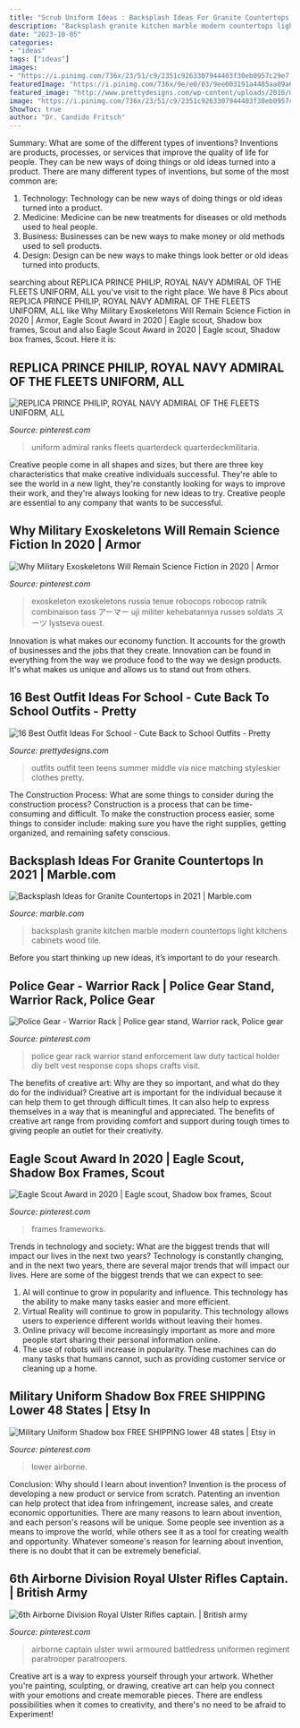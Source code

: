 ```yaml
---
title: "Scrub Uniform Ideas : Backsplash Ideas For Granite Countertops In 2021"
description: "Backsplash granite kitchen marble modern countertops light kitchens cabinets wood tile"
date: "2023-10-05"
categories:
- "ideas"
tags: ["ideas"]
images:
- "https://i.pinimg.com/736x/23/51/c9/2351c9263307944403f30eb0957c29e7.jpg"
featuredImage: "https://i.pinimg.com/736x/9e/e0/03/9ee003191a4485aa09a64708b40d9903--police-gear-law-enforcement.jpg"
featured_image: "http://www.prettydesigns.com/wp-content/uploads/2016/06/16-cute-outfit-ideas-for-school-7.jpg"
image: "https://i.pinimg.com/736x/23/51/c9/2351c9263307944403f30eb0957c29e7.jpg"
ShowToc: true
author: "Dr. Candido Fritsch"
---
```



Summary: What are some of the different types of inventions?
Inventions are products, processes, or services that improve the quality of life for people. They can be new ways of doing things or old ideas turned into a product. There are many different types of inventions, but some of the most common are:
1) Technology: Technology can be new ways of doing things or old ideas turned into a product.
2) Medicine: Medicine can be new treatments for diseases or old methods used to heal people.
3) Business: Businesses can be new ways to make money or old methods used to sell products.
4) Design: Design can be new ways to make things look better or old ideas turned into products.

	

		
searching about REPLICA PRINCE PHILIP, ROYAL NAVY ADMIRAL OF THE FLEETS UNIFORM, ALL you've visit to the right place. We have 8 Pics about REPLICA PRINCE PHILIP, ROYAL NAVY ADMIRAL OF THE FLEETS UNIFORM, ALL like Why Military Exoskeletons Will Remain Science Fiction in 2020 | Armor, Eagle Scout Award in 2020 | Eagle scout, Shadow box frames, Scout and also Eagle Scout Award in 2020 | Eagle scout, Shadow box frames, Scout. Here it is:
		
    
## REPLICA PRINCE PHILIP, ROYAL NAVY ADMIRAL OF THE FLEETS UNIFORM, ALL

<img loading=lazy src="https://i.pinimg.com/736x/3b/7c/e7/3b7ce7885772329a3eea4184069b5d44.jpg" onerror="this.onerror=null;this.src='https://tse2.mm.bing.net/th?id=OIP.xyAZnMe-McR8Dl7g21a7fgHaJ4&amp;pid=15.1';" alt="REPLICA PRINCE PHILIP, ROYAL NAVY ADMIRAL OF THE FLEETS UNIFORM, ALL">

_Source: pinterest.com_

>uniform admiral ranks fleets quarterdeck quarterdeckmilitaria. 

	

Creative people come in all shapes and sizes, but there are three key characteristics that make creative individuals successful. They're able to see the world in a new light, they're constantly looking for ways to improve their work, and they're always looking for new ideas to try. Creative people are essential to any company that wants to be successful.

    
## Why Military Exoskeletons Will Remain Science Fiction In 2020 | Armor

<img loading=lazy src="https://i.pinimg.com/736x/82/cf/98/82cf986750d5d4adef5582e82f0da1a4.jpg" onerror="this.onerror=null;this.src='https://tse1.mm.bing.net/th?id=OIP.yol3wOIsoS41DBIVAuEeBgHaLH&amp;pid=15.1';" alt="Why Military Exoskeletons Will Remain Science Fiction in 2020 | Armor">

_Source: pinterest.com_

>exoskeleton exoskeletons russia tenue robocops robocop ratnik combinaison tass アーマー uji militer kehebatannya russes soldats スーツ lystseva ouest. 

	

Innovation is what makes our economy function. It accounts for the growth of businesses and the jobs that they create. Innovation can be found in everything from the way we produce food to the way we design products. It's what makes us unique and allows us to stand out from others.

    
## 16 Best Outfit Ideas For School - Cute Back To School Outfits - Pretty

<img loading=lazy src="http://www.prettydesigns.com/wp-content/uploads/2016/06/16-cute-outfit-ideas-for-school-7.jpg" onerror="this.onerror=null;this.src='https://tse1.mm.bing.net/th?id=OIP.Q2ADZZf6-VtgaPztnT-EfwHaML&amp;pid=15.1';" alt="16 Best Outfit Ideas For School - Cute Back to School Outfits - Pretty">

_Source: prettydesigns.com_

>outfits outfit teen teens summer middle via nice matching styleskier clothes pretty. 

	

The Construction Process: What are some things to consider during the construction process?
Construction is a process that can be time-consuming and difficult. To make the construction process easier, some things to consider include: making sure you have the right supplies, getting organized, and remaining safety conscious.

    
## Backsplash Ideas For Granite Countertops In 2021 | Marble.com

<img loading=lazy src="https://marble.com/art/wp-content/uploads/img/Granite-backsplash.gif" onerror="this.onerror=null;this.src='https://tse1.mm.bing.net/th?id=OIP.q95q5ba8UZX62OGOsYu2vAHaLH&amp;pid=15.1';" alt="Backsplash Ideas for Granite Countertops in 2021 | Marble.com">

_Source: marble.com_

>backsplash granite kitchen marble modern countertops light kitchens cabinets wood tile. 

	

Before you start thinking up new ideas, it’s important to do your research.

    
## Police Gear - Warrior Rack | Police Gear Stand, Warrior Rack, Police Gear

<img loading=lazy src="https://i.pinimg.com/736x/9e/e0/03/9ee003191a4485aa09a64708b40d9903--police-gear-law-enforcement.jpg" onerror="this.onerror=null;this.src='https://tse3.mm.bing.net/th?id=OIP.6jmswDOoHL_Y00sohoy2ngHaNK&amp;pid=15.1';" alt="Police Gear - Warrior Rack | Police gear stand, Warrior rack, Police gear">

_Source: pinterest.com_

>police gear rack warrior stand enforcement law duty tactical holder diy belt vest response cops shops crafts visit. 

	

The benefits of creative art: Why are they so important, and what do they do for the individual?
Creative art is important for the individual because it can help them to get through difficult times. It can also help to express themselves in a way that is meaningful and appreciated. The benefits of creative art range from providing comfort and support during tough times to giving people an outlet for their creativity.

    
## Eagle Scout Award In 2020 | Eagle Scout, Shadow Box Frames, Scout

<img loading=lazy src="https://i.pinimg.com/736x/b7/e7/36/b7e7360fd411482c5067af892487a720.jpg" onerror="this.onerror=null;this.src='https://tse4.mm.bing.net/th?id=OIP.UU6mGcpO4foS69TuZ8bDwgHaGD&amp;pid=15.1';" alt="Eagle Scout Award in 2020 | Eagle scout, Shadow box frames, Scout">

_Source: pinterest.com_

>frames frameworks. 

	

Trends in technology and society: What are the biggest trends that will impact our lives in the next two years?
Technology is constantly changing, and in the next two years, there are several major trends that will impact our lives. Here are some of the biggest trends that we can expect to see: 
1) AI will continue to grow in popularity and influence. This technology has the ability to make many tasks easier and more efficient. 
2) Virtual Reality will continue to grow in popularity. This technology allows users to experience different worlds without leaving their homes. 
3) Online privacy will become increasingly important as more and more people start sharing their personal information online. 
4) The use of robots will increase in popularity. These machines can do many tasks that humans cannot, such as providing customer service or cleaning up a home.

    
## Military Uniform Shadow Box FREE SHIPPING Lower 48 States | Etsy In

<img loading=lazy src="https://i.pinimg.com/736x/85/43/55/854355ffa550b04c1ea9cda1e3fdc8ee.jpg" onerror="this.onerror=null;this.src='https://tse3.mm.bing.net/th?id=OIP.TTamCZlqn393rmMYBlJ5VgHaJ4&amp;pid=15.1';" alt="Military Uniform Shadow box FREE SHIPPING lower 48 states | Etsy in">

_Source: pinterest.com_

>lower airborne. 

	

Conclusion: Why should I learn about invention?
Invention is the process of developing a new product or service from scratch. Patenting an invention can help protect that idea from infringement, increase sales, and create economic opportunities. There are many reasons to learn about invention, and each person's reasons will be unique. Some people see invention as a means to improve the world, while others see it as a tool for creating wealth and opportunity. Whatever someone's reason for learning about invention, there is no doubt that it can be extremely beneficial.

    
## 6th Airborne Division Royal Ulster Rifles Captain. | British Army

<img loading=lazy src="https://i.pinimg.com/736x/23/51/c9/2351c9263307944403f30eb0957c29e7.jpg" onerror="this.onerror=null;this.src='https://tse1.mm.bing.net/th?id=OIP.P7XfwR7ETgy88MWNl4pqCwHaLd&amp;pid=15.1';" alt="6th Airborne Division Royal Ulster Rifles captain. | British army">

_Source: pinterest.com_

>airborne captain ulster wwii armoured battledress uniformen regiment paratrooper paratroopers. 

	

Creative art is a way to express yourself through your artwork. Whether you're painting, sculpting, or drawing, creative art can help you connect with your emotions and create memorable pieces. There are endless possibilities when it comes to creativity, and there's no need to be afraid to Experiment!

